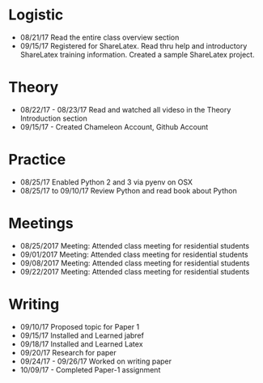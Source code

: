 # Logistic

* 08/21/17 Read the entire class overview section 
* 09/15/17 Registered for ShareLatex. Read thru help and introductory ShareLatex training information. Created a sample ShareLatex project.

# Theory

* 08/22/17 - 08/23/17 Read and watched all videso in the Theory Introduction section
* 09/15/17 - Created Chameleon Account, Github Account

# Practice

* 08/25/17 Enabled Python 2 and 3 via pyenv on OSX
* 08/25/17 to 09/10/17 Review Python and read book about Python

# Meetings 

* 08/25/2017 Meeting: Attended class meeting for residential students
* 09/01/2017 Meeting: Attended class meeting for residential students
* 09/08/2017 Meeting: Attended class meeting for residential students
* 09/22/2017 Meeting: Attended class meeting for residential students
# Writing

* 09/10/17 Proposed topic for Paper 1
* 09/15/17 Installed and Learned jabref
* 09/18/17 Installed and Learned Latex
* 09/20/17 Research for paper
* 09/24/17 - 09/26/17 Worked on writing paper
* 10/09/17 - Completed Paper-1 assignment

